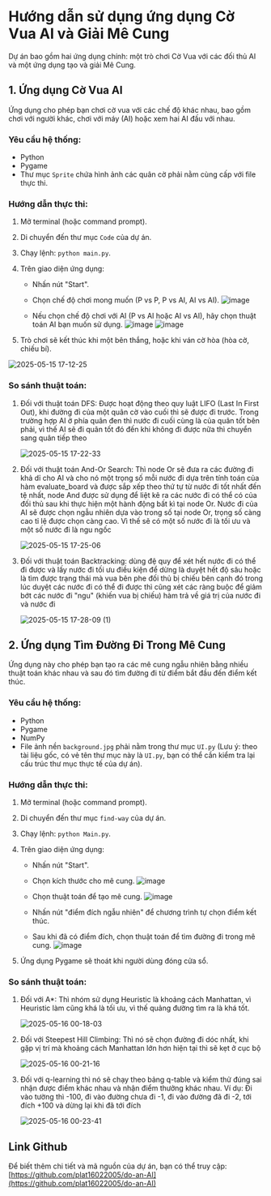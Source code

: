 # Hướng dẫn sử dụng ứng dụng Cờ Vua AI và Giải Mê Cung

Dự án bao gồm hai ứng dụng chính: một trò chơi Cờ Vua với các đối thủ AI và một ứng dụng tạo và giải Mê Cung.

## 1. Ứng dụng Cờ Vua AI

Ứng dụng cho phép bạn chơi cờ vua với các chế độ khác nhau, bao gồm chơi với người khác, chơi với máy (AI) hoặc xem hai AI đấu với nhau.

### Yêu cầu hệ thống:
* Python
* Pygame
* Thư mục `Sprite` chứa hình ảnh các quân cờ phải nằm cùng cấp với file thực thi.

### Hướng dẫn thực thi:
1.  Mở terminal (hoặc command prompt).
2.  Di chuyển đến thư mục `Code` của dự án.
3.  Chạy lệnh: `python main.py`.
4.  Trên giao diện ứng dụng:
    * Nhấn nút "Start".
    * Chọn chế độ chơi mong muốn (P vs P, P vs AI, AI vs AI).
      ![image](https://github.com/user-attachments/assets/bef4bbb5-adaf-4061-9b82-699170c8885e)

    * Nếu chọn chế độ chơi với AI (P vs AI hoặc AI vs AI), hãy chọn thuật toán AI bạn muốn sử dụng.
      ![image](https://github.com/user-attachments/assets/19237ffe-b88e-4d07-8a07-36e65de175f3)
      ![image](https://github.com/user-attachments/assets/a888586a-346b-4b79-b762-2ad87171ec28)


5.  Trò chơi sẽ kết thúc khi một bên thắng, hoặc khi ván cờ hòa (hòa cờ, chiếu bí).
   
   ![2025-05-15 17-12-25](https://github.com/user-attachments/assets/f2a102c5-ef6e-4042-928a-95fc95a051a6)

### So sánh thuật toán:
1. Đối với thuật toán DFS: Được hoạt động theo quy luật LIFO (Last In First Out), khi đường đi của một quân cờ vào cuối thì sẽ được đi trước. Trong trường hợp AI ở phía quân đen thì nước đi cuối cùng là của quân tốt bên phải, vì thế AI sẽ đi quân tốt đó đến khi không đi được nữa thì chuyển sang quân tiếp theo
   
   ![2025-05-15 17-22-33](https://github.com/user-attachments/assets/e04adbab-306b-489c-82ed-fae96650ca73)

2. Đối với thuật toán And-Or Search: Thì node Or sẽ đưa ra các đường đi khả dỉ cho AI và cho nó một trọng số mỗi nước đi dựa trên tính toán của hàm evaluate_board và được sắp xếp theo thứ tự từ nước đi tốt nhất đến tệ nhất, node And được sử dụng để liệt kê ra các nước đi có thể có của đối thủ sau khi thực hiện một hành động bất kì tại node Or. Nước đi của AI sẽ được chọn ngẫu nhiên dựa vào trong số tại node Or, trọng số càng cao tỉ lệ được chọn càng cao. Vì thế sẽ có một số nước đi là tối ưu và một số nước đi là ngu ngốc

   ![2025-05-15 17-25-06](https://github.com/user-attachments/assets/51485088-6e5d-4ad1-a95c-89089e4b6ccd)

3. Đối với thuật toán Backtracking: dùng đệ quy để xét hết nước đi có thể đi được và lấy nước đi tối ưu điều kiện để dừng là duyệt hết độ sâu hoặc là tìm được trạng thái mà vua bên phe đối thủ bị chiếu bên cạnh đó trong lúc duyệt các nước đi có thể đi được thì cũng xét các ràng buộc để giảm bớt các nước đi "ngu" (khiến vua bị chiếu) hàm trả về giá trị của nước đi và nước đi

   ![2025-05-15 17-28-09 (1)](https://github.com/user-attachments/assets/1df094ed-c6c2-471a-9324-2c7fd8686987)


## 2. Ứng dụng Tìm Đường Đi Trong Mê Cung

Ứng dụng này cho phép bạn tạo ra các mê cung ngẫu nhiên bằng nhiều thuật toán khác nhau và sau đó tìm đường đi từ điểm bắt đầu đến điểm kết thúc.

### Yêu cầu hệ thống:
* Python
* Pygame
* NumPy
* File ảnh nền `background.jpg` phải nằm trong thư mục `UI.py` (Lưu ý: theo tài liệu gốc, có vẻ tên thư mục này là `UI.py`, bạn có thể cần kiểm tra lại cấu trúc thư mục thực tế của dự án).

### Hướng dẫn thực thi:
1.  Mở terminal (hoặc command prompt).
2.  Di chuyển đến thư mục `find-way` của dự án.
3.  Chạy lệnh: `python Main.py`.
4.  Trên giao diện ứng dụng:
    * Nhấn nút "Start".
    * Chọn kích thước cho mê cung.
      ![image](https://github.com/user-attachments/assets/0d27f908-028e-4283-b9d6-d63c2d6b9721)

    * Chọn thuật toán để tạo mê cung.
      ![image](https://github.com/user-attachments/assets/5ea39f11-f5ad-468b-818a-fc3c9aac0825)

    * Nhấn nút "điểm đích ngẫu nhiên" để chương trình tự chọn điểm kết thúc.
    * Sau khi đã có điểm đích, chọn thuật toán để tìm đường đi trong mê cung.
      ![image](https://github.com/user-attachments/assets/776a9c0c-aaea-41f3-bde4-15f068d8c3c8)

5.  Ứng dụng Pygame sẽ thoát khi người dùng đóng cửa sổ.
### So sánh thuật toán:
1. Đối với A*: Thì nhóm sử dụng Heuristic là khoảng cách Manhattan, vì Heuristic làm cũng khá là tối ưu, vì thế quảng đường tìm ra là khá tốt.
   
   ![2025-05-16 00-18-03](https://github.com/user-attachments/assets/5fb46dd7-863a-4a20-b4a7-d9691e570d52)

2. Đối với Steepest Hill Climbing: Thì nó sẽ chọn đường đi dóc nhất, khi gặp vị trí mà khoảng cách Manhattan lớn hơn hiện tại thì sẽ kẹt ở cục bộ

   ![2025-05-16 00-21-16](https://github.com/user-attachments/assets/440cd450-61bf-43e1-aa22-72bdc0ea682c)

3. Đối với q-learning thì nó sẽ chạy theo bảng q-table và kiểm thử đúng sai nhận được điểm khác nhau và nhận điểm thưởng khác nhau. Ví dụ: Đi vào tường thì -100, đi vào đường chưa đi -1, đi vào đường đã đi -2, tới đích +100 và dừng lại khi đã tới đích

   ![2025-05-16 00-23-41](https://github.com/user-attachments/assets/9443e6ba-1063-4909-8ea7-06f6dc72f0b3)

## Link Github
Để biết thêm chi tiết và mã nguồn của dự án, bạn có thể truy cập:
[https://github.com/plat16022005/do-an-AI](https://github.com/plat16022005/do-an-AI)
